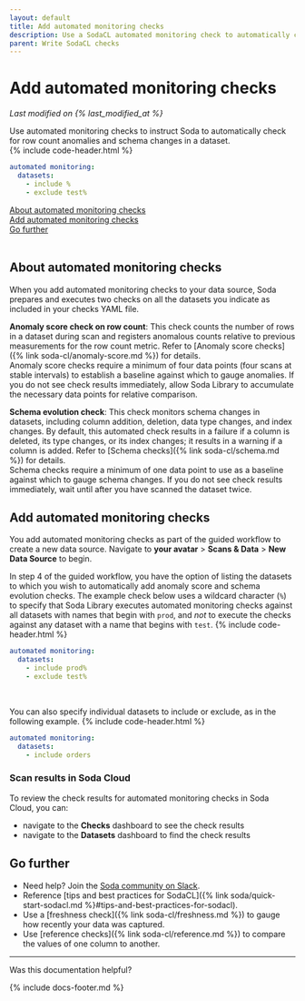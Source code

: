 ```yaml
---
layout: default
title: Add automated monitoring checks
description: Use a SodaCL automated monitoring check to automatically check for row count anomalies and schema changes.
parent: Write SodaCL checks
---
```


# Add automated monitoring checks 
<!--Linked to UI, access Shlink-->
*Last modified on {% last_modified_at %}*

Use automated monitoring checks to instruct Soda to automatically check for row count anomalies and schema changes in a dataset.<br />
{% include code-header.html %}
```yaml
automated monitoring:
  datasets:
    - include %
    - exclude test%
```
[About automated monitoring checks](#about-automated-monitoring-checks)<br />
[Add automated monitoring checks](#add-automated-monitoring-checks-1)<br />
[Go further](#go-further) <br />
<br />

## About automated monitoring checks

When you add automated monitoring checks to your data source, Soda prepares and executes two checks on all the datasets you indicate as included in your checks YAML file. 

**Anomaly score check on row count**: This check counts the number of rows in a dataset during scan and registers anomalous counts relative to previous measurements for the row count metric. Refer to [Anomaly score checks]({% link soda-cl/anomaly-score.md %}) for details. <br />
Anomaly score checks require a minimum of four data points (four scans at stable intervals) to establish a baseline against which to gauge anomalies. If you do not see check results immediately, allow Soda Library to accumulate the necessary data points for relative comparison. 

**Schema evolution check**: This check monitors schema changes in datasets, including column addition, deletion, data type changes, and index changes. By default, this automated check results in a failure if a column is deleted, its type changes, or its index changes; it results in a warning if a column is added. Refer to [Schema checks]({% link soda-cl/schema.md %}) for details.<br />
Schema checks require a minimum of one data point to use as a baseline against which to gauge schema changes. If you do not see check results immediately, wait until after you have scanned the dataset twice.


## Add automated monitoring checks

You add automated monitoring checks as part of the guided workflow to create a new data source. Navigate to **your avatar** > **Scans & Data** > **New Data Source** to begin. 

In step 4 of the guided workflow, you have the option of listing the datasets to which you wish to automatically add anomaly score and schema evolution checks. The example check below uses a wildcard character (`%`) to specify that Soda Library executes automated monitoring checks against all datasets with names that begin with `prod`, and *not* to execute the checks against any dataset with a name that begins with `test`.
{% include code-header.html %}
```yaml
automated monitoring:
  datasets:
    - include prod%
    - exclude test%
```

<br />

You can also specify individual datasets to include or exclude, as in the following example.
{% include code-header.html %}
```yaml
automated monitoring:
  datasets:
    - include orders
```

### Scan results in Soda Cloud

To review the check results for automated monitoring checks in Soda Cloud, you can:
* navigate to the **Checks** dashboard to see the check results
* navigate to the **Datasets** dashboard to find the check results


## Go further

* Need help? Join the <a href="https://community.soda.io/slack" target="_blank"> Soda community on Slack</a>.
* Reference [tips and best practices for SodaCL]({% link soda/quick-start-sodacl.md %}#tips-and-best-practices-for-sodacl).
* Use a [freshness check]({% link soda-cl/freshness.md %}) to gauge how recently your data was captured.
* Use [reference checks]({% link soda-cl/reference.md %}) to compare the values of one column to another.

---

Was this documentation helpful?

<!-- LikeBtn.com BEGIN -->
<span class="likebtn-wrapper" data-theme="tick" data-i18n_like="Yes" data-ef_voting="grow" data-show_dislike_label="true" data-counter_zero_show="true" data-i18n_dislike="No"></span>
<script>(function(d,e,s){if(d.getElementById("likebtn_wjs"))return;a=d.createElement(e);m=d.getElementsByTagName(e)[0];a.async=1;a.id="likebtn_wjs";a.src=s;m.parentNode.insertBefore(a, m)})(document,"script","//w.likebtn.com/js/w/widget.js");</script>
<!-- LikeBtn.com END -->

{% include docs-footer.md %}
